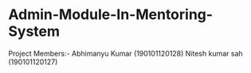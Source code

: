 # Admin-Module-In-Mentoring-System

Project Members:-
Abhimanyu Kumar (190101120128)
Nitesh kumar sah (190101120127)
